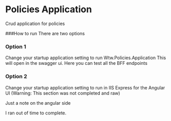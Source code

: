 # Policies Application
Crud application for policies


###How to run
There are two options

### Option 1
Change your startup application setting to run Wtw.Policies.Application
This will open in the swagger ui.
Here you can test all the BFF endpoints


### Option 2
Change your startup application setting to run in IIS Express for the Angular UI
(Warning: This section was not completed and raw)



Just a note on the angular side

I ran out of time to complete.